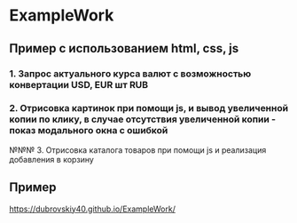 # ExampleWork
## Пример с использованием html, css, js
### 1. Запрос актуального курса валют с возможностью конвертации USD, EUR шт RUB
### 2. Отрисовка картинок при помощи js, и вывод увеличенной копии по клику, в случае отсутствия увеличенной копии - показ модального окна с ошибкой
№№№ 3. Отрисовка каталога товаров при помощи js и реализация добавления в корзину

## Пример 
https://dubrovskiy40.github.io/ExampleWork/

